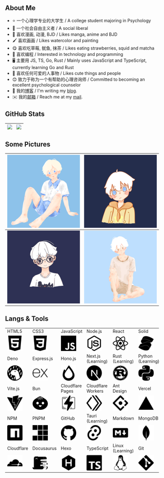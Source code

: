 ## About Me

- ⭐ 一个心理学专业的大学生 / A college student majoring in Psychology
- 🫡 一个社会自由主义者 / A social liberal
- 📖 喜欢漫画, 动漫, BJD / Likes manga, anime and BJD
- 🖌️ 喜欢画画 / Likes watercolor and painting
- 😋 喜欢吃草莓, 鱿鱼, 抹茶 / Likes eating strawberries, squid and matcha
- 🧠 喜欢编程 / Interested in technology and programming
- 🖥️ 主要用 JS, TS, Go, Rust / Mainly uses JavaScript and TypeScript, currently learning Go and Rust
- 🥰 喜欢任何可爱的人事物 / Likes cute things and people
- 😊 致力于称为一个有帮助的心理咨询师 / Committed to becoming an excellent psychological counselor
- 📖 我的[博客](https://blog.leafyee.xyz) / I'm writing my [blog](https://blog.leafyee.xyz).
- ✉️ 我的[邮箱](mailto://xiaoyezi@leafyee.xyz) / Reach me at my [mail](mailto://xiaoyezi@leafyee.xyz).

## GitHub Stats

|![](https://github.leafyee.xyz/api?username=LeafYeeXYZ&show_icons=true&rank_icon=github&show=reviews,discussions_started,discussions_answered,prs_merged,prs_merged_percentage)|![](https://github.leafyee.xyz/api/top-langs/?username=LeafYeeXYZ&size_weight=0.5&count_weight=0.5&langs_count=6)|
|:---:|:---:|

## Some Pictures

| ![](photos/5.png) | ![](photos/1.png) |
| :--------: | :--------: |
| ![](photos/2.png) | ![](photos/3.jpg) |

## Langs & Tools
<table class="skills">
  <tr>
    <td>HTML5</td>
    <td>CSS3</td>
    <td>JavaScript</td>
    <td>Node.js</td>
    <td>React</td>
    <td>Solid</td>
    <td>Wails</td>
  </tr>
  <tr>
    <td><img src="icons/html5.svg" width="50px"></td>
    <td><img src="icons/css3.svg" width="50px"></td>
    <td><img src="icons/javascript.svg" width="50px"></td>
    <td><img src="icons/nodedotjs.svg" width="50px"></td>
    <td><img src="icons/react.svg" width="50px"></td>
    <td><img src="icons/solid.svg" width="50px"></td>
    <td><img src="icons/wails.svg" width="50px"></td>
  </tr>
  <tr>
    <td>Deno</td>
    <td>Express.js</td>
    <td>Hono.js</td>
    <td>Next.js<br>(Learning)</td>
    <td>Rust<br>(Learning)</td>
    <td>Python<br>(Learning)</td>
    <td>GoLang</td>
  </tr>
  <tr>
    <td><img src="icons/deno.svg" width="50px"></td>
    <td><img src="icons/express.svg" width="50px"></td>
    <td><img src="icons/hono.svg" width="50px"></td>
    <td><img src="icons/nextdotjs.svg" width="50px"></td>
    <td><img src="icons/rust.svg" width="50px"></td>
    <td><img src="icons/python.svg" width="50px"></td>
    <td><img src="icons/go.svg" width="50px"></td>
  </tr>
  <tr>
    <td>Vite.js</td>
    <td>Bun</td>
    <td>Cloudflare Pages</td>
    <td>Cloudflare Workers</td>
    <td>Ant Design</td>
    <td>Vercel</td>
    <td>Puppeteer</td>
  </tr>
  <tr>
    <td><img src="icons/vite.svg" width="50px"></td>
    <td><img src="icons/bun.svg" width="50px"></td>
    <td><img src="icons/cloudflarepages.svg" width="50px"></td>
    <td><img src="icons/cloudflareworkers.svg" width="50px"></td>
    <td><img src="icons/antdesign.svg" width="50px"></td>
    <td><img src="icons/vercel.svg" width="50px"></td>
    <td><img src="icons/puppeteer.svg" width="50px"></td>
  </tr>
  <tr>
    <td>NPM</td>
    <td>PNPM</td>
    <td>GitHub</td>
    <td>Tauri<br>(Learning)</td>
    <td>Markdown</td>
    <td>MongoDB</td>
    <td>Playwright</td>
  </tr>
  <tr>
    <td><img src="icons/npm.svg" width="50px"></td>
    <td><img src="icons/pnpm.svg" width="50px"></td>
    <td><img src="icons/github.svg" width="50px"></td>
    <td><img src="icons/tauri.svg" width="50px"></td>
    <td><img src="icons/markdown.svg" width="50px"></td>
    <td><img src="icons/mongodb.svg" width="50px"></td>
    <td><img src="icons/playwright.svg" width="50px"></td>
  </tr>
  <tr>
    <td>Cloudflare</td>
    <td>Docusaurus</td>
    <td>Hexo</td>
    <td>TypeScript</td>
    <td>Linux<br>(Learning)</td>
    <td>Git</td>
    <td>Tailwind CSS</td>
  </tr>
  <tr>
    <td><img src="icons/cloudflare.svg" width="50px"></td>
    <td><img src="icons/docusaurus.svg" width="50px"></td>
    <td><img src="icons/hexo.svg" width="50px"></td>
    <td><img src="icons/typescript.svg" width="50px"></td>
    <td><img src="icons/linux.svg" width="50px"></td>
    <td><img src="icons/git.svg" width="50px"></td>
    <td><img src="icons/tailwindcss.svg" width="50px"></td>
  </tr>
</table>
